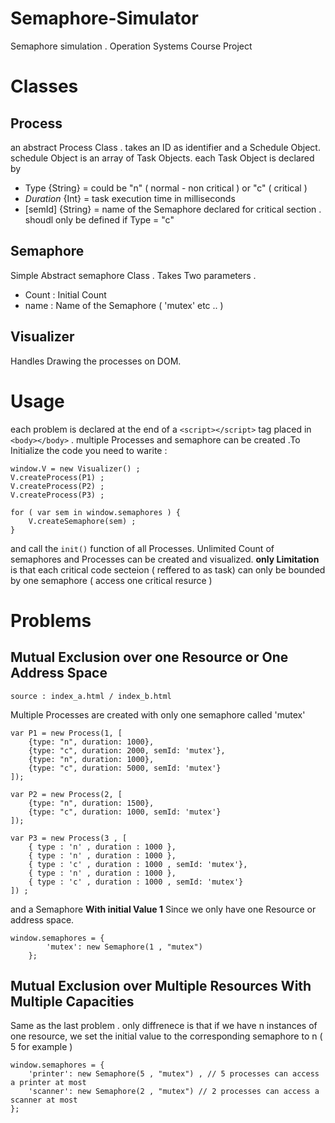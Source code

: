 # Semaphore-Simulator
Semaphore simulation . Operation Systems Course Project

# Classes

 ## Process
an abstract Process Class .
takes an ID as identifier and a Schedule Object.
schedule Object is an array of Task Objects.
each Task Object is declared by
+ Type {String} = could be "n" ( normal - non critical ) or "c" ( critical )
+ *Duration* {Int} = task execution time in milliseconds
+ [semId] {String} = name of the Semaphore declared for critical section . shoudl only be defined if Type = "c"

 ## Semaphore
 Simple Abstract semaphore Class . Takes Two parameters .
 + Count : Initial Count
 + name : Name of the Semaphore ( 'mutex' etc .. )

 ## Visualizer
Handles Drawing the processes on DOM.

# Usage
each problem is declared at the end of a `<script></script>` tag placed in `<body></body>` . multiple Processes and semaphore can be created .To Initialize the code you need to warite :

    window.V = new Visualizer() ;
    V.createProcess(P1) ;
    V.createProcess(P2) ;
    V.createProcess(P3) ;

    for ( var sem in window.semaphores ) {
        V.createSemaphore(sem) ;
    }
    
and call the `init()` function of all Processes. Unlimited Count of semaphores and Processes can be created and visualized. **only Limitation** is that each critical code secteion ( reffered to as task) can only be bounded by one semaphore ( access one critical resurce )

# Problems
## Mutual Exclusion over one Resource or One Address Space
    source : index_a.html / index_b.html
Multiple Processes are created with only one semaphore called 'mutex'

    var P1 = new Process(1, [
        {type: "n", duration: 1000},
        {type: "c", duration: 2000, semId: 'mutex'},
        {type: "n", duration: 1000},
        {type: "c", duration: 5000, semId: 'mutex'}
    ]);

    var P2 = new Process(2, [
        {type: "n", duration: 1500},
        {type: "c", duration: 1000, semId: 'mutex'}
    ]);

    var P3 = new Process(3 , [
        { type : 'n' , duration : 1000 },
        { type : 'n' , duration : 1000 },
        { type : 'c' , duration : 1000 , semId: 'mutex'},
        { type : 'n' , duration : 1000 },
        { type : 'c' , duration : 1000 , semId: 'mutex'}
    ]) ;

and a Semaphore **With initial Value 1** Since we only have one Resource or address space.

    window.semaphores = {
            'mutex': new Semaphore(1 , "mutex")
        };

## Mutual Exclusion over Multiple Resources With Multiple Capacities
Same as the last problem . only diffrenece is that if we have n instances of one resource, we set the initial value to the corresponding semaphore to n ( 5 for example )

    window.semaphores = {
        'printer': new Semaphore(5 , "mutex") , // 5 processes can access a printer at most 
        'scanner': new Semaphore(2 , "mutex") // 2 processes can access a scanner at most
    };
    
